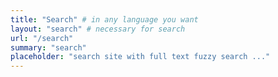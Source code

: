 ```yaml
---
title: "Search" # in any language you want
layout: "search" # necessary for search
url: "/search"
summary: "search"
placeholder: "search site with full text fuzzy search ..."
---
```

